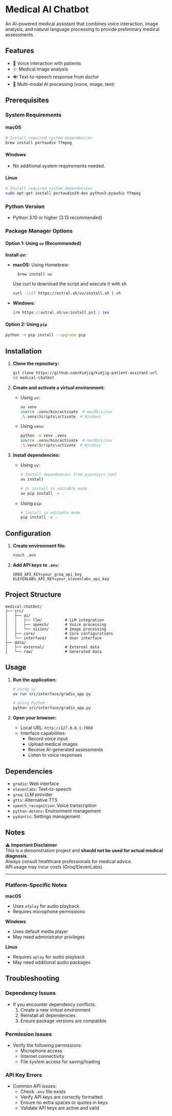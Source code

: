 # Medical AI Chatbot

An AI-powered medical assistant that combines voice interaction, image analysis, and natural language processing to provide preliminary medical assessments.

## Features
- 🎤 Voice interaction with patients
- 🩺 Medical image analysis
- 🔊 Text-to-speech response from doctor
- 🤖 Multi-modal AI processing (voice, image, text)

## Prerequisites

### System Requirements
#### macOS
```bash
# Install required system dependencies
brew install portaudio ffmpeg
```

#### Windows
- No additional system requirements needed.

#### Linux
```bash
# Install required system dependencies
sudo apt-get install portaudio19-dev python3-pyaudio ffmpeg
```

### Python Version
- Python 3.10 or higher (3.13 recommended)

### Package Manager Options

#### Option 1: Using `uv` (Recommended)
**Install uv:**
- **macOS:**
  Using Homebrew:
  ```bash
    brew install uv
  ```
  Use curl to download the script and execute it with sh
  ```bash
  curl -LsSf https://astral.sh/uv/install.sh | sh
  ```
- **Windows:**
  ```powershell
  irm https://astral.sh/uv/install.ps1 | iex
  ```

#### Option 2: Using `pip`
```bash
python -m pip install --upgrade pip
```

## Installation

1. **Clone the repository:**
   ```bash
   git clone https://github.com/Kidjig/kidjig-patient-assitant-url
   cd medical-chatbot
   ```

2. **Create and activate a virtual environment:**
   - Using `uv`:
     ```bash
     uv venv
     source .venv/bin/activate  # macOS/Linux
     .\.venv\Scripts\activate  # Windows
     ```
   - Using `venv`:
     ```bash
     python -m venv .venv
     source .venv/bin/activate  # macOS/Linux
     .\.venv\Scripts\activate  # Windows
     ```

3. **Install dependencies:**
   - Using `uv`:
     ```bash
     # Install dependencies from pyproject.toml
     uv install
     
     # Or install in editable mode
     uv pip install -e .
     ```
   
   - Using `pip`:
     ```bash
     # Install in editable mode
     pip install -e .
     ```

## Configuration

1. **Create environment file:**
   ```bash
   touch .env
   ```

2. **Add API keys to `.env`:**
   ```env
   GROQ_API_KEY=your_groq_api_key
   ELEVENLABS_API_KEY=your_elevenlabs_api_key
   ```

## Project Structure
```
medical-chatbot/
├── src/
│   ├── ai/
│   │   ├── llm/          # LLM integration
│   │   ├── speech/       # Voice processing
│   │   └── vision/       # Image processing
│   ├── core/             # Core configurations
│   └── interface/        # User interface
├── data/
│   ├── external/         # External data
│   └── raw/              # Generated data
```

## Usage

1. **Run the application:**
   ```bash
   # Using uv
   uv run src/interface/gradio_app.py

   # Using Python
   python src/interface/gradio_app.py
   ```

2. **Open your browser:**
   - Local URL: `http://127.0.0.1:7860`
   - Interface capabilities:
     - Record voice input
     - Upload medical images
     - Receive AI-generated assessments
     - Listen to voice responses

## Dependencies
- `gradio`: Web interface
- `elevenlabs`: Text-to-speech
- `groq`: LLM provider
- `gtts`: Alternative TTS
- `speech_recognition`: Voice transcription
- `python-dotenv`: Environment management
- `pydantic`: Settings management

## Notes
⚠️ **Important Disclaimer**  
This is a demonstration project and **should not be used for actual medical diagnosis**.  
Always consult healthcare professionals for medical advice.  
API usage may incur costs (Groq/ElevenLabs).

---

### Platform-Specific Notes
**macOS**
- Uses `afplay` for audio playback
- Requires microphone permissions

**Windows**
- Uses default media player
- May need administrator privileges

**Linux**
- Requires `aplay` for audio playback
- May need additional audio packages


## Troubleshooting

### Dependency Issues
- If you encounter dependency conflicts:
  1. Create a new virtual environment
  2. Reinstall all dependencies
  3. Ensure package versions are compatible

### Permission Issues
- Verify the following permissions:
  - Microphone access
  - Internet connectivity
  - File system access for saving/loading

### API Key Errors
- Common API issues:
  - Check `.env` file exists
  - Verify API keys are correctly formatted
  - Ensure no extra spaces or quotes in keys
  - Validate API keys are active and valid
